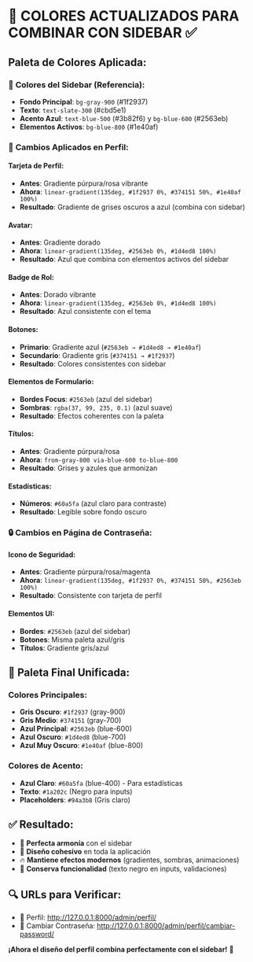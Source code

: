 # 🎨 COLORES ACTUALIZADOS PARA COMBINAR CON SIDEBAR ✅

## Paleta de Colores Aplicada:

### 🎯 **Colores del Sidebar (Referencia):**
- **Fondo Principal**: `bg-gray-900` (#1f2937)
- **Texto**: `text-slate-300` (#cbd5e1)
- **Acento Azul**: `text-blue-500` (#3b82f6) y `bg-blue-600` (#2563eb)
- **Elementos Activos**: `bg-blue-800` (#1e40af)

### 🔄 **Cambios Aplicados en Perfil:**

#### Tarjeta de Perfil:
- **Antes**: Gradiente púrpura/rosa vibrante
- **Ahora**: `linear-gradient(135deg, #1f2937 0%, #374151 50%, #1e40af 100%)`
- **Resultado**: Gradiente de grises oscuros a azul (combina con sidebar)

#### Avatar:
- **Antes**: Gradiente dorado
- **Ahora**: `linear-gradient(135deg, #2563eb 0%, #1d4ed8 100%)`
- **Resultado**: Azul que combina con elementos activos del sidebar

#### Badge de Rol:
- **Antes**: Dorado vibrante
- **Ahora**: `linear-gradient(135deg, #2563eb 0%, #1d4ed8 100%)`
- **Resultado**: Azul consistente con el tema

#### Botones:
- **Primario**: Gradiente azul (`#2563eb → #1d4ed8 → #1e40af`)
- **Secundario**: Gradiente gris (`#374151 → #1f2937`)
- **Resultado**: Colores consistentes con sidebar

#### Elementos de Formulario:
- **Bordes Focus**: `#2563eb` (azul del sidebar)
- **Sombras**: `rgba(37, 99, 235, 0.1)` (azul suave)
- **Resultado**: Efectos coherentes con la paleta

#### Títulos:
- **Antes**: Gradiente púrpura/rosa
- **Ahora**: `from-gray-800 via-blue-600 to-blue-800`
- **Resultado**: Grises y azules que armonizan

#### Estadísticas:
- **Números**: `#60a5fa` (azul claro para contraste)
- **Resultado**: Legible sobre fondo oscuro

### 🔒 **Cambios en Página de Contraseña:**

#### Icono de Seguridad:
- **Antes**: Gradiente púrpura/rosa/magenta
- **Ahora**: `linear-gradient(135deg, #1f2937 0%, #374151 50%, #2563eb 100%)`
- **Resultado**: Consistente con tarjeta de perfil

#### Elementos UI:
- **Bordes**: `#2563eb` (azul del sidebar)
- **Botones**: Misma paleta azul/gris
- **Títulos**: Gradiente gris/azul

## 🎨 **Paleta Final Unificada:**

### Colores Principales:
- **Gris Oscuro**: `#1f2937` (gray-900)
- **Gris Medio**: `#374151` (gray-700)
- **Azul Principal**: `#2563eb` (blue-600)
- **Azul Oscuro**: `#1d4ed8` (blue-700)
- **Azul Muy Oscuro**: `#1e40af` (blue-800)

### Colores de Acento:
- **Azul Claro**: `#60a5fa` (blue-400) - Para estadísticas
- **Texto**: `#1a202c` (Negro para inputs)
- **Placeholders**: `#94a3b8` (Gris claro)

## ✅ **Resultado:**
- 🎯 **Perfecta armonía** con el sidebar
- 🎨 **Diseño cohesivo** en toda la aplicación
- 🔥 **Mantiene efectos modernos** (gradientes, sombras, animaciones)
- 📱 **Conserva funcionalidad** (texto negro en inputs, validaciones)

## 🔍 **URLs para Verificar:**
- 📄 Perfil: http://127.0.0.1:8000/admin/perfil/
- 🔐 Cambiar Contraseña: http://127.0.0.1:8000/admin/perfil/cambiar-password/

**¡Ahora el diseño del perfil combina perfectamente con el sidebar!** 🎉
